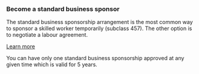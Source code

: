 ### Become a standard business sponsor

The standard business sponsorship arrangement is the most common way to sponsor a skilled worker temporarily (subclass 457). The other option is to negotiate a labour agreement.

[Learn more](#)

You can have only one standard business sponsorship approved at any given time which is valid for 5 years.
